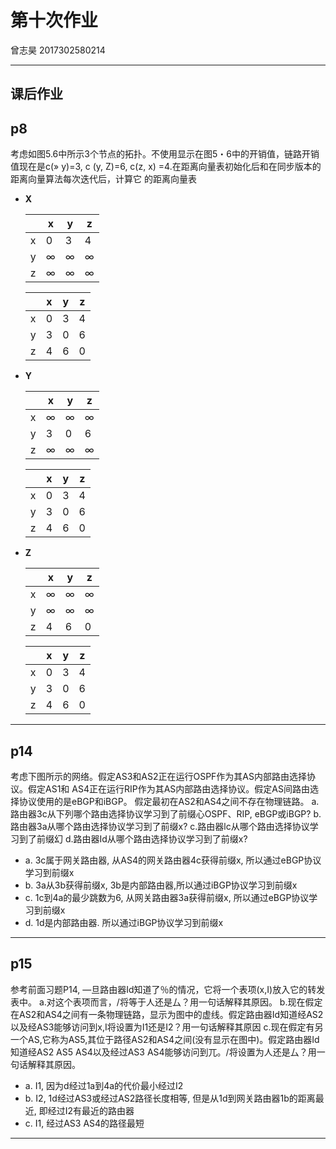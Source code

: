 # 第十次作业

曾志昊 2017302580214

-----

## 课后作业

## **p8**

考虑如图5.6中所示3个节点的拓扑。不使用显示在图5・6中的开销值，链路开销值现在是c(» y)=3, c (y, Z)=6, c(z, x) =4.在距离向量表初始化后和在同步版本的距离向量算法每次迭代后，计算它 的距离向量表

* **X**

  |      | x    | y    | z    |
  | ---- | ---- | ---- | ---- |
  | x    | 0    | 3    | 4    |
  | y    | ∞    | ∞    | ∞    |
  | z    | ∞    | ∞    | ∞    |

  |      | x    | y    | z    |
  | ---- | ---- | ---- | ---- |
  | x    | 0    | 3    | 4    |
  | y    | 3    | 0    | 6    |
  | z    | 4    | 6    | 0    |

* **Y**

  |      | x    | y    | z    |
  | ---- | ---- | ---- | ---- |
  | x    | ∞    | ∞    | ∞    |
  | y    | 3    | 0    | 6    |
  | z    | ∞    | ∞    | ∞    |

  |      | x    | y    | z    |
  | ---- | ---- | ---- | ---- |
  | x    | 0    | 3    | 4    |
  | y    | 3    | 0    | 6    |
  | z    | 4    | 6    | 0    |

* **Z**

  |      | x    | y    | z    |
  | ---- | ---- | ---- | ---- |
  | x    | ∞    | ∞    | ∞    |
  | y    | ∞    | ∞    | ∞    |
  | z    | 4    | 6    | 0    |

  |      | x    | y    | z    |
  | ---- | ---- | ---- | ---- |
  | x    | 0    | 3    | 4    |
  | y    | 3    | 0    | 6    |
  | z    | 4    | 6    | 0    |

  

----

## **p14**

考虑下图所示的网络。假定AS3和AS2正在运行OSPF作为其AS内部路由选择协议。假定AS1和 AS4正在运行RIP作为其AS内部路由选择协议。假定AS间路由选择协议使用的是eBGP和iBGP。 假定最初在AS2和AS4之间不存在物理链路。
a.路由器3c从下列哪个路由选择协议学习到了前缀心OSPF、RIP, eBGP或iBGP?
b.路由器3a从哪个路由选择协议学习到了前缀x?
c.路由器lc从哪个路由选择协议学习到了前缀幻
d.路由器Id从哪个路由选择协议学习到了前缀x?

* a. 3c属于网关路由器, 从AS4的网关路由器4c获得前缀x, 所以通过eBGP协议学习到前缀x
* b. 3a从3b获得前缀x, 3b是内部路由器,所以通过iBGP协议学习到前缀x
* c. 1c到4a的最少跳数为6, 从网关路由器3a获得前缀x, 所以通过eBGP协议学习到前缀x
* d. 1d是内部路由器. 所以通过iBGP协议学习到前缀x

-----

## **p15**

参考前面习题P14, —旦路由器Id知道了％的情况，它将一个表项(x,I)放入它的转发表中。
a.对这个表项而言，/将等于人还是厶？用一句话解释其原因。
b.现在假定在AS2和AS4之间有一条物理链路，显示为图中的虚线。假定路由器Id知道经AS2以及经AS3能够访问到x,I将设置为I1还是I2？用一句话解释其原因
c.现在假定有另一个AS,它称为AS5,其位于路径AS2和AS4之间(没有显示在图中)。假定路由器Id知道经AS2 AS5 AS4以及经过AS3 AS4能够访问到兀。/将设置为人还是厶？用一句话解释其原因。

* a. I1, 因为d经过1a到4a的代价最小经过I2
* b. I2, 1d经过AS3或经过AS2路径长度相等, 但是从1d到网关路由器1b的距离最近, 即经过I2有最近的路由器
* c. I1, 经过AS3 AS4的路径最短

---

